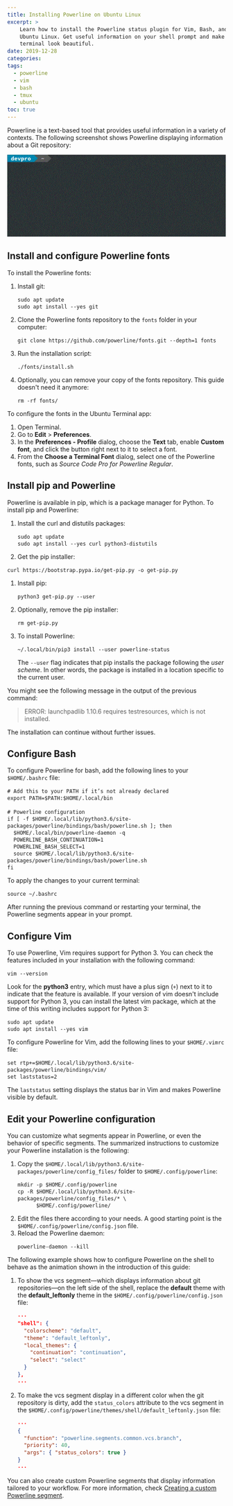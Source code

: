 ```yaml
---
title: Installing Powerline on Ubuntu Linux
excerpt: >
    Learn how to install the Powerline status plugin for Vim, Bash, and tmux on
    Ubuntu Linux. Get useful information on your shell prompt and make your
    terminal look beautiful.
date: 2019-12-28
categories:
tags:
  - powerline
  - vim
  - bash
  - tmux
  - ubuntu
toc: true
---
```


Powerline is a text-based tool that provides useful information in a variety of
contexts. The following screenshot shows Powerline displaying information about
a Git repository:

![Powerline demo][demo]


## Install and configure Powerline fonts

To install the Powerline fonts:

1. Install git:
   ```shell
   sudo apt update
   sudo apt install --yes git
   ```
1. Clone the Powerline fonts repository to the `fonts` folder in your computer:
   ```shell
   git clone https://github.com/powerline/fonts.git --depth=1 fonts
   ```
1. Run the installation script:
   ```shell
   ./fonts/install.sh
   ```
1. Optionally, you can remove your copy of the fonts repository. This guide
   doesn't need it anymore:
   ```shell
   rm -rf fonts/
   ```

To configure the fonts in the Ubuntu Terminal app:

1. Open Terminal.
1. Go to **Edit** > **Preferences**.
1. In the **Preferences - Profile** dialog, choose the **Text** tab, enable
   **Custom font**, and click the button right next to it to select a font.
1. From the **Choose a Terminal Font** dialog, select one of the Powerline
   fonts, such as _Source Code Pro for Powerline Regular_.


## Install pip and Powerline

Powerline is available in pip, which is a package manager for Python. To install
pip and Powerline:

1. Install the curl and distutils packages:
   ```shell
   sudo apt update
   sudo apt install --yes curl python3-distutils
   ```
1. Get the pip installer:
```shell
curl https://bootstrap.pypa.io/get-pip.py -o get-pip.py
```
1. Install pip:
   ```shell
   python3 get-pip.py --user
   ```
1. Optionally, remove the pip installer:
   ```shell
   rm get-pip.py
   ```
1. To install Powerline:
   ```shell
   ~/.local/bin/pip3 install --user powerline-status
   ```
   The `--user` flag indicates that pip installs the package following the _user
   scheme_. In other words, the package is installed in a location specific to the
   current user.


You might see the following message in the output of the previous command:
> ERROR: launchpadlib 1.10.6 requires testresources, which is not installed.

The installation can continue without further issues.


## Configure Bash

To configure Powerline for bash, add the following lines to your `$HOME/.bashrc`
file:

```shell
# Add this to your PATH if it’s not already declared
export PATH=$PATH:$HOME/.local/bin

# Powerline configuration
if [ -f $HOME/.local/lib/python3.6/site-packages/powerline/bindings/bash/powerline.sh ]; then
  $HOME/.local/bin/powerline-daemon -q
  POWERLINE_BASH_CONTINUATION=1
  POWERLINE_BASH_SELECT=1
  source $HOME/.local/lib/python3.6/site-packages/powerline/bindings/bash/powerline.sh
fi
```

To apply the changes to your current terminal:
```shell
source ~/.bashrc
```

After running the previous command or restarting your terminal, the Powerline
segments appear in your prompt.


## Configure Vim

To use Powerline, Vim requires support for Python 3. You can check the features
included in your installation with the following command:
```
vim --version
```
Look for the **python3** entry, which must have a plus sign (`+`) next to it to
indicate that the feature is available. If your version of vim doesn't include
support for Python 3, you can install the latest vim package, which at the time
of this writing includes support for Python 3:
```shell
sudo apt update
sudo apt install --yes vim
```

To configure Powerline for Vim, add the following lines to your `$HOME/.vimrc`
file:

```vim
set rtp+=$HOME/.local/lib/python3.6/site-packages/powerline/bindings/vim/
set laststatus=2
```

The `laststatus` setting displays the status bar in Vim and makes Powerline
visible by default.


## Edit your Powerline configuration

You can customize what segments appear in Powerline, or even the behavior of
specific segments. The summarized instructions to customize your Powerline
installation is the following:

1. Copy the `$HOME/.local/lib/python3.6/site-packages/powerline/config_files/`
   folder to `$HOME/.config/powerline`:
   ```shell
   mkdir -p $HOME/.config/powerline
   cp -R $HOME/.local/lib/python3.6/site-packages/powerline/config_files/* \
         $HOME/.config/powerline/
   ```
1. Edit the files there according to your needs. A good starting point is the
   `$HOME/.config/powerline/config.json` file.
1. Reload the Powerline daemon:
   ```shell
   powerline-daemon --kill
   ```

The following example shows how to configure Powerline on the shell to behave as
the animation shown in the introduction of this guide:

1. To show the vcs segment—which displays information about git repositories—on
   the left side of the shell, replace the **default** theme with the
   **default_leftonly** theme in the `$HOME/.config/powerline/config.json` file:
   ```json
   ···
   "shell": {
     "colorscheme": "default",
     "theme": "default_leftonly",
     "local_themes": {
       "continuation": "continuation",
       "select": "select"
     }
   },
   ···
   ```
1. To make the vcs segment display in a different color when the git repository
   is dirty, add the `status_colors` attribute to the vcs segment in the
   `$HOME/.config/powerline/themes/shell/default_leftonly.json` file:
   ```json
   ···
   {
     "function": "powerline.segments.common.vcs.branch",
     "priority": 40,
     "args": { "status_colors": true }
   }
   ···
   ```

You can also create custom Powerline segments that display information tailored
to your workflow. For more information, check [Creating a custom Powerline
segment][0].

[demo]: /assets/images/powerline-demo.gif
[0]: /custom-powerline-segment/
